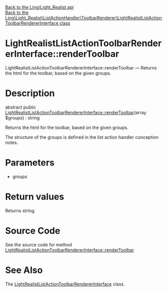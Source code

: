 [Back to the Ling/Light_Realist api](https://github.com/lingtalfi/Light_Realist/blob/master/doc/api/Ling/Light_Realist.md)<br>
[Back to the Ling\Light_Realist\ListActionHandler\ToolbarRenderer\LightRealistListActionToolbarRendererInterface class](https://github.com/lingtalfi/Light_Realist/blob/master/doc/api/Ling/Light_Realist/ListActionHandler/ToolbarRenderer/LightRealistListActionToolbarRendererInterface.md)


LightRealistListActionToolbarRendererInterface::renderToolbar
================



LightRealistListActionToolbarRendererInterface::renderToolbar — Returns the html for the toolbar, based on the given groups.




Description
================


abstract public [LightRealistListActionToolbarRendererInterface::renderToolbar](https://github.com/lingtalfi/Light_Realist/blob/master/doc/api/Ling/Light_Realist/ListActionHandler/ToolbarRenderer/LightRealistListActionToolbarRendererInterface/renderToolbar.md)(array $groups) : string




Returns the html for the toolbar, based on the given groups.

The structure of the groups is defined in the list action handler conception notes.




Parameters
================


- groups

    


Return values
================

Returns string.








Source Code
===========
See the source code for method [LightRealistListActionToolbarRendererInterface::renderToolbar](https://github.com/lingtalfi/Light_Realist/blob/master/ListActionHandler/ToolbarRenderer/LightRealistListActionToolbarRendererInterface.php#L23-L23)


See Also
================

The [LightRealistListActionToolbarRendererInterface](https://github.com/lingtalfi/Light_Realist/blob/master/doc/api/Ling/Light_Realist/ListActionHandler/ToolbarRenderer/LightRealistListActionToolbarRendererInterface.md) class.



